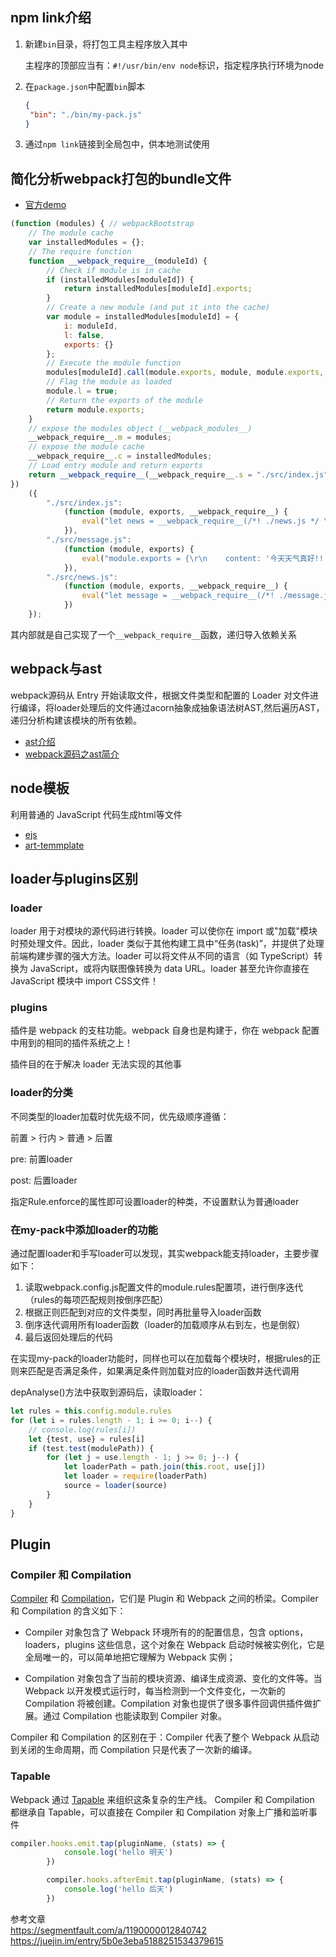 ## npm link介绍
1. 新建`bin`目录，将打包工具主程序放入其中

   主程序的顶部应当有：`#!/usr/bin/env node`标识，指定程序执行环境为node

2. 在`package.json`中配置`bin`脚本

   ```json
   {
   	"bin": "./bin/my-pack.js"
   }
   ```

3. 通过`npm link`链接到全局包中，供本地测试使用

## 简化分析webpack打包的bundle文件

- [官方demo](https://github.com/chinanf-boy/minipack-explain)
```js
(function (modules) { // webpackBootstrap
    // The module cache
    var installedModules = {};
    // The require function
    function __webpack_require__(moduleId) {
        // Check if module is in cache
        if (installedModules[moduleId]) {
            return installedModules[moduleId].exports;
        }
        // Create a new module (and put it into the cache)
        var module = installedModules[moduleId] = {
            i: moduleId,
            l: false,
            exports: {}
        };
        // Execute the module function
        modules[moduleId].call(module.exports, module, module.exports, __webpack_require__);
        // Flag the module as loaded
        module.l = true;
        // Return the exports of the module
        return module.exports;
    }
    // expose the modules object (__webpack_modules__)
    __webpack_require__.m = modules;
    // expose the module cache
    __webpack_require__.c = installedModules;
    // Load entry module and return exports
    return __webpack_require__(__webpack_require__.s = "./src/index.js");
})
    ({
        "./src/index.js":
            (function (module, exports, __webpack_require__) {
                eval("let news = __webpack_require__(/*! ./news.js */ \"./src/news.js\")\r\nconsole.log(news.content)\n\n//# sourceURL=webpack:///./src/index.js?");
            }),
        "./src/message.js":
            (function (module, exports) {
                eval("module.exports = {\r\n    content: '今天天气真好!!!'\r\n}\n\n//# sourceURL=webpack:///./src/message.js?");
            }),
        "./src/news.js":
            (function (module, exports, __webpack_require__) {
                eval("let message = __webpack_require__(/*! ./message.js */ \"./src/message.js\")\r\n\r\nmodule.exports = {\r\n    content: '今天我想说:' + message.content\r\n}\n\n//# sourceURL=webpack:///./src/news.js?");
            })
    });
```

其内部就是自己实现了一个`__webpack_require__`函数，递归导入依赖关系

## webpack与ast

webpack源码从 Entry 开始读取文件，根据文件类型和配置的 Loader 对文件进行编译，将loader处理后的文件通过acorn抽象成抽象语法树AST,然后遍历AST，递归分析构建该模块的所有依赖。

- [ast介绍](https://juejin.im/post/5bff941e5188254e3b31b424)
- [webpack源码之ast简介](https://segmentfault.com/a/1190000014178462)

## node模板

利用普通的 JavaScript 代码生成html等文件
- [ejs](https://ejs.bootcss.com/)
- [art-temmplate](https://aui.github.io/art-template/zh-cn/docs/)

## loader与plugins区别
### loader
loader 用于对模块的源代码进行转换。loader 可以使你在 import 或"加载"模块时预处理文件。因此，loader 类似于其他构建工具中“任务(task)”，并提供了处理前端构建步骤的强大方法。loader 可以将文件从不同的语言（如 TypeScript）转换为 JavaScript，或将内联图像转换为 data URL。loader 甚至允许你直接在 JavaScript 模块中 import CSS文件！
### plugins
插件是 webpack 的支柱功能。webpack 自身也是构建于，你在 webpack 配置中用到的相同的插件系统之上！

插件目的在于解决 loader 无法实现的其他事

### loader的分类

不同类型的loader加载时优先级不同，优先级顺序遵循：

前置 > 行内 > 普通 > 后置

pre: 前置loader

post: 后置loader

指定Rule.enforce的属性即可设置loader的种类，不设置默认为普通loader

### 在my-pack中添加loader的功能

通过配置loader和手写loader可以发现，其实webpack能支持loader，主要步骤如下：

1. 读取webpack.config.js配置文件的module.rules配置项，进行倒序迭代（rules的每项匹配规则按倒序匹配）
2. 根据正则匹配到对应的文件类型，同时再批量导入loader函数
3. 倒序迭代调用所有loader函数（loader的加载顺序从右到左，也是倒叙）
4. 最后返回处理后的代码

在实现my-pack的loader功能时，同样也可以在加载每个模块时，根据rules的正则来匹配是否满足条件，如果满足条件则加载对应的loader函数并迭代调用

depAnalyse()方法中获取到源码后，读取loader：

```js
let rules = this.config.module.rules
for (let i = rules.length - 1; i >= 0; i--) {
    // console.log(rules[i])
    let {test, use} = rules[i]
    if (test.test(modulePath)) {
        for (let j = use.length - 1; j >= 0; j--) {
            let loaderPath = path.join(this.root, use[j])
            let loader = require(loaderPath)
            source = loader(source)
        }
    }
}
```

## Plugin
### Compiler 和 Compilation
[Compiler](https://webpack.docschina.org/api/compiler) 和 [Compilation](https://webpack.docschina.org/api/compilation/)，它们是 Plugin 和 Webpack 之间的桥梁。Compiler 和 Compilation 的含义如下：
- Compiler 对象包含了 Webpack 环境所有的的配置信息，包含 options，loaders，plugins 这些信息，这个对象在 Webpack 启动时候被实例化，它是全局唯一的，可以简单地把它理解为 Webpack 实例；

- Compilation 对象包含了当前的模块资源、编译生成资源、变化的文件等。当 Webpack 以开发模式运行时，每当检测到一个文件变化，一次新的 Compilation 将被创建。Compilation 对象也提供了很多事件回调供插件做扩展。通过 Compilation 也能读取到 Compiler 对象。

Compiler 和 Compilation 的区别在于：Compiler 代表了整个 Webpack 从启动到关闭的生命周期，而 Compilation 只是代表了一次新的编译。

### Tapable
Webpack 通过 [Tapable](https://webpack.docschina.org/api/tapable/#src/components/Sidebar/Sidebar.jsx) 来组织这条复杂的生产线。
Compiler 和 Compilation 都继承自 Tapable，可以直接在 Compiler 和 Compilation 对象上广播和监听事件

```js
compiler.hooks.emit.tap(pluginName, (stats) => {
            console.log('hello 明天')
        })

        compiler.hooks.afterEmit.tap(pluginName, (stats) => {
            console.log('hello 后天')
        })
```

参考文章 <br>
https://segmentfault.com/a/1190000012840742 <br>
https://juejin.im/entry/5b0e3eba5188251534379615 <br>